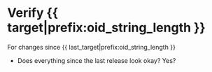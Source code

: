 # Verify {{ target|prefix:oid_string_length }}

For changes since {{ last_target|prefix:oid_string_length }}

* Does everything since the last release look okay? Yes?
